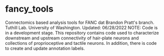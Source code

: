 # fancy_tools
Connectomics based analysis tools for FANC dat
Brandon Pratt's branch. Tuthill Lab. University of Washington.
Updated: 06/28/2022
NOTE: Code is in a development stage.
This repository contains code used to characterize downstream and upstream connectivity of hair-plate neurons and collections of proprioceptive and tactile neurons.
In addition, there is code to create and update annotation labels.  
